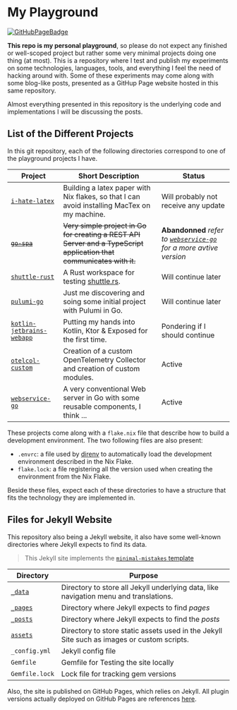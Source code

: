 # My Playground

[![GitHubPageBadge](https://img.shields.io/badge/GitHub%20Pages-222222?style=for-the-badge&logo=GitHub%20Pages&logoColor=white)](https://clement-casse.github.io/playground)

**This repo is my personal playground**, so please do not expect any finished or well-scoped project but rather some very minimal projects doing one thing (at most).
This is a repository where I test and publish my experiments on some technologies, languages, tools, and everything I feel the need of hacking around with.
Some of these experiments may come along with some blog-like posts, presented as a GitHup Page website hosted in this same repository.

Almost everything presented in this repository is the underlying code and implementations I will be discussing the posts.


## List of the Different Projects

In this git repository, each of the following directories correspond to one of the playground projects I have.

| Project      | Short Description           | Status |
|--------------|-----------------------------|--------|
| [`i-hate-latex`](./i-hate-latex/)   | Building a latex paper with Nix flakes, so that I can avoid installing MacTex on my machine. | Will probably not receive any update |
| ~~[`go-spa`](./go-spa/)~~          | ~~Very simple project in Go for creating a REST API Server and a TypeScript application that communicates with it.~~ | **Abandonned** _refer to [`webservice-go`](./webservice-go/) for a more avtive version_ |
| [`shuttle-rust`](./shuttle-rust/)   | A Rust workspace for testing [shuttle.rs](https://www.shuttle.rs/). | Will continue later |
| [`pulumi-go`](./pulumi-go/)         | Just me discovering and soing some initial project with Pulumi in Go. | Will continue later |
| [`kotlin-jetbrains-webapp`](./kotlin-jetbrains-webapp/) | Putting my hands into Kotlin, Ktor & Exposed for the first time. | Pondering if I should continue |
| [`otelcol-custom`](./otelcol-custom/) | Creation of a custom OpenTelemetry Collector and creation of custom modules. | Active |
| [`webservice-go`](./webservice-go/) | A very conventional Web server in Go with some reusable components, I think ... | Active |

These projects come along with a `flake.nix` file that describe how to build a development environment.
The two following files are also present: 

- `.envrc`: a file used by [direnv](https://direnv.net/) to automatically load the development environment described in the Nix Flake.
- `flake.lock`: a file registering all the version used when creating the environment from the Nix Flake.

Beside these files, expect each of these directories to have a structure that fits the technology they are implemented in.

## Files for Jekyll Website

This repository also being a Jekyll website, it also have some well-known directories where Jekyll expects to find its data.

> This Jekyll site implements the [`minimal-mistakes` template](https://github.com/mmistakes/minimal-mistakes)

| Directory             | Purpose       |
|-----------------------|---------------|
| [`_data`](./_data/)   | Directory to store all Jekyll underlying data, like navigation menu and translations. |
| [`_pages`](./_pages/) | Directory where Jekyll expects to find *pages* |
| [`_posts`](./_posts/) | Directory where Jekyll expects to find the *posts* |
| [`assets`](./assets/) | Directory to store static assets used in the Jekyll Site such as images or custom scripts. |
| `_config.yml`         | Jekyll config file |
| `Gemfile`             | Gemfile for Testing the site locally |
| `Gemfile.lock`        | Lock file for tracking gem versions |

Also, the site is published on GitHub Pages, which relies on Jekyll.
All plugin versions actually deployed on GitHub Pages are references [here](https://pages.github.com/versions/).
